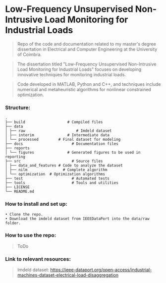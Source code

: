 Low-Frequency Unsupervised Non-Intrusive Load Monitoring for Industrial Loads
============================

> Repo of the code and documentation related to my master's degree dissertation in Electrical and Computer Engineering at the University of Coimbra.

> The dissertation titled "Low-Frequency Unsupervised Non-Intrusive Load Monitoring for Industrial Loads" focuses on developing innovative techniques for monitoring industrial loads.

> Code developed in MATLAB, Python and C++, and techniques include numerical and metaheuristic algorithms for nonlinear constrained optimization.

### Structure:
```
.
├── build					# Compiled files
├── data
│ ├── raw						# Imdeld dataset
│ ├── interim				# Intermediate data
│ └── processed			# Final dataset for modeling
├── docs					  # Documentation files
├── reports					
│ └── figures				# Generated figures to be used in reporting 
├── src						  # Source files
│ ├── data_and_features	# Code to analyze the dataset
│ ├── nilm				  # Complete algorithm
│ └── optimization	# Optimization algorithms
├── test					  # Automated tests
├── tools					  # Tools and utilities
├── LICENSE
└── README.md
```

### How to install and set up:
```
• Clone the repo.
• Download the imdeld dataset from IEEEDataPort into the data/raw folder.
```

### How to use the repo:
> ToDo


### Link to relevant resources:
> Imdeld dataset: https://ieee-dataport.org/open-access/industrial-machines-dataset-electrical-load-disaggregation
